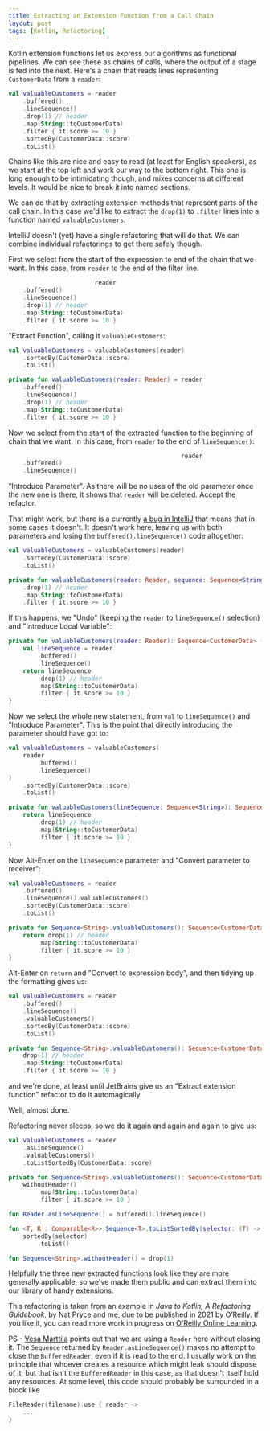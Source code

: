 ```yaml
---
title: Extracting an Extension Function from a Call Chain
layout: post
tags: [Kotlin, Refactoring]
---
```


Kotlin extension functions let us express our algorithms as functional pipelines.
We can see these as chains of calls, where the output of a stage is fed into the next. 
Here's a chain that reads lines representing `CustomerData` from a `reader`:
   
```kotlin
val valuableCustomers = reader
    .buffered()
    .lineSequence()
    .drop(1) // header
    .map(String::toCustomerData)
    .filter { it.score >= 10 }
    .sortedBy(CustomerData::score)
    .toList()
```

Chains like this are nice and easy to read (at least for English speakers), as we start at the top left and work our way to the bottom right.
This one is long enough to be intimidating though, and mixes concerns at different levels. 
It would be nice to break it into named sections.

We can do that by extracting extension methods that represent parts of the call chain.
In this case we'd like to extract the `drop(1)` to `.filter` lines into a function named `valuableCustomers`. 

IntelliJ doesn't (yet) have a single refactoring that will do that.
We can combine individual refactorings to get there safely though.

First we select from the start of the expression to end of the chain that we want.
In this case, from `reader` to the end of the filter line.

```kotlin
                        reader
    .buffered()
    .lineSequence()
    .drop(1) // header
    .map(String::toCustomerData)
    .filter { it.score >= 10 }
```

"Extract Function", calling it `valuableCustomers`:

```kotlin
val valuableCustomers = valuableCustomers(reader)
    .sortedBy(CustomerData::score)
    .toList()

private fun valuableCustomers(reader: Reader) = reader
    .buffered()
    .lineSequence()
    .drop(1) // header
    .map(String::toCustomerData)
    .filter { it.score >= 10 }
```

Now we select from the start of the extracted function to the beginning of chain that we want.
In this case, from `reader` to the end of `lineSequence()`:

```kotlin
                                                reader
    .buffered()
    .lineSequence()
```

"Introduce Parameter".
As there will be no uses of the old parameter once the new one is there, it shows that `reader` will be deleted. 
Accept the refactor.

That might work, but there is a currently [a bug in IntelliJ](https://youtrack.jetbrains.com/issue/IDEA-256518) that means that in some cases it doesn't.
It doesn't work here, leaving us with both parameters and losing the `buffered().lineSequence()` code altogether:

```kotlin
val valuableCustomers = valuableCustomers(reader)
    .sortedBy(CustomerData::score)
    .toList()

private fun valuableCustomers(reader: Reader, sequence: Sequence<String>) = sequence
    .drop(1) // header
    .map(String::toCustomerData)
    .filter { it.score >= 10 }
```

If this happens, we "Undo" (keeping the `reader` to `lineSequence()` selection) and "Introduce Local Variable":

```kotlin
private fun valuableCustomers(reader: Reader): Sequence<CustomerData> {
    val lineSequence = reader
        .buffered()
        .lineSequence()
    return lineSequence
        .drop(1) // header
        .map(String::toCustomerData)
        .filter { it.score >= 10 }
}
```

Now we select the whole new statement, from `val` to `lineSequence()` and "Introduce Parameter".
This is the point that directly introducing the parameter should have got to:

```kotlin
val valuableCustomers = valuableCustomers(
    reader
        .buffered()
        .lineSequence()
)
    .sortedBy(CustomerData::score)
    .toList()

private fun valuableCustomers(lineSequence: Sequence<String>): Sequence<CustomerData> {
    return lineSequence
        .drop(1) // header
        .map(String::toCustomerData)
        .filter { it.score >= 10 }
}
```

Now Alt-Enter on the `lineSequence` parameter and "Convert parameter to receiver":

```kotlin
val valuableCustomers = reader
    .buffered()
    .lineSequence().valuableCustomers()
    .sortedBy(CustomerData::score)
    .toList()

private fun Sequence<String>.valuableCustomers(): Sequence<CustomerData> {
    return drop(1) // header
        .map(String::toCustomerData)
        .filter { it.score >= 10 }
}
```

Alt-Enter on `return` and "Convert to expression body", and then tidying up the formatting gives us:

```kotlin
val valuableCustomers = reader
    .buffered()
    .lineSequence()
    .valuableCustomers()
    .sortedBy(CustomerData::score)
    .toList()

private fun Sequence<String>.valuableCustomers(): Sequence<CustomerData> = 
    drop(1) // header
    .map(String::toCustomerData)
    .filter { it.score >= 10 }
```    
    
and we're done, at least until JetBrains give us an "Extract extension function" refactor to do it automagically.

Well, almost done.

Refactoring never sleeps, so we do it again and again and again to give us:

```kotlin
val valuableCustomers = reader
    .asLineSequence()
    .valuableCustomers()
    .toListSortedBy(CustomerData::score)

private fun Sequence<String>.valuableCustomers(): Sequence<CustomerData> =
    withoutHeader()
        .map(String::toCustomerData)
        .filter { it.score >= 10 }

fun Reader.asLineSequence() = buffered().lineSequence()

fun <T, R : Comparable<R>> Sequence<T>.toListSortedBy(selector: (T) -> R?) =
    sortedBy(selector)
        .toList()

fun Sequence<String>.withoutHeader() = drop(1)
```

Helpfully the three new extracted functions look like they are more generally applicable, so we've made them public and can extract them into our library of handy extensions.

This refactoring is taken from an example in _Java to Kotlin, A Refactoring Guidebook_, by Nat Pryce and me, due to be published in 2021 by O’Reilly. 
If you like it, you can read more work in progress on [O'Reilly Online Learning](https://learning.oreilly.com/library/view/java-to-kotlin/9781492082262/).

PS - [Vesa Marttila](https://twitter.com/ponzao) points out that we are using a `Reader` here without closing it.
The `Sequence` returned by `Reader.asLineSequence()` makes no attempt to close the `BufferedReader`, even if it is read to the end.
I usually work on the principle that whoever creates a resource which might leak should dispose of it, but that isn't the `BufferedReader` in this case, as that doesn't itself hold any resources. At some level, this code should probably be surrounded in a block like

```kotlin
FileReader(filename).use { reader ->
    ...
}
```   